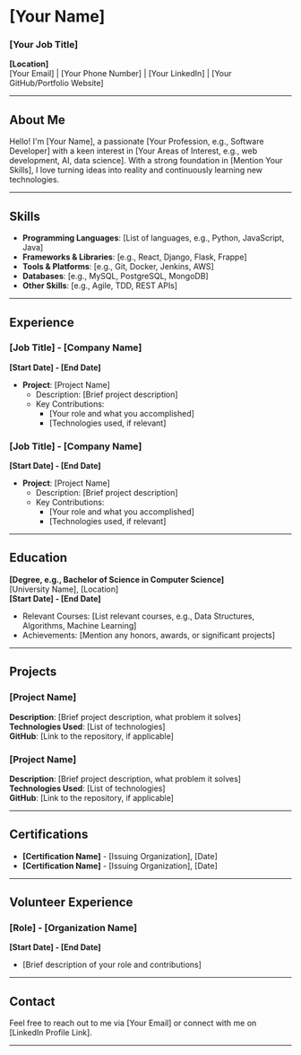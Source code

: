# [Your Name]

### [Your Job Title]
**[Location]**  
[Your Email] | [Your Phone Number] | [Your LinkedIn] | [Your GitHub/Portfolio Website]

---

## About Me

Hello! I'm [Your Name], a passionate [Your Profession, e.g., Software Developer] with a keen interest in [Your Areas of Interest, e.g., web development, AI, data science]. With a strong foundation in [Mention Your Skills], I love turning ideas into reality and continuously learning new technologies.

---

## Skills

- **Programming Languages**: [List of languages, e.g., Python, JavaScript, Java]
- **Frameworks & Libraries**: [e.g., React, Django, Flask, Frappe]
- **Tools & Platforms**: [e.g., Git, Docker, Jenkins, AWS]
- **Databases**: [e.g., MySQL, PostgreSQL, MongoDB]
- **Other Skills**: [e.g., Agile, TDD, REST APIs]

---

## Experience

### [Job Title] - [Company Name]
**[Start Date] - [End Date]**  
- **Project**: [Project Name]
  - Description: [Brief project description]
  - Key Contributions:
    - [Your role and what you accomplished]
    - [Technologies used, if relevant]

### [Job Title] - [Company Name]
**[Start Date] - [End Date]**  
- **Project**: [Project Name]
  - Description: [Brief project description]
  - Key Contributions:
    - [Your role and what you accomplished]
    - [Technologies used, if relevant]

---

## Education

**[Degree, e.g., Bachelor of Science in Computer Science]**  
[University Name], [Location]  
**[Start Date] - [End Date]**  
- Relevant Courses: [List relevant courses, e.g., Data Structures, Algorithms, Machine Learning]
- Achievements: [Mention any honors, awards, or significant projects]

---

## Projects

### [Project Name]
**Description**: [Brief project description, what problem it solves]  
**Technologies Used**: [List of technologies]  
**GitHub**: [Link to the repository, if applicable]

### [Project Name]
**Description**: [Brief project description, what problem it solves]  
**Technologies Used**: [List of technologies]  
**GitHub**: [Link to the repository, if applicable]

---

## Certifications

- **[Certification Name]** - [Issuing Organization], [Date]
- **[Certification Name]** - [Issuing Organization], [Date]

---

## Volunteer Experience

### [Role] - [Organization Name]
**[Start Date] - [End Date]**  
- [Brief description of your role and contributions]

---

## Contact

Feel free to reach out to me via [Your Email] or connect with me on [LinkedIn Profile Link].

---
